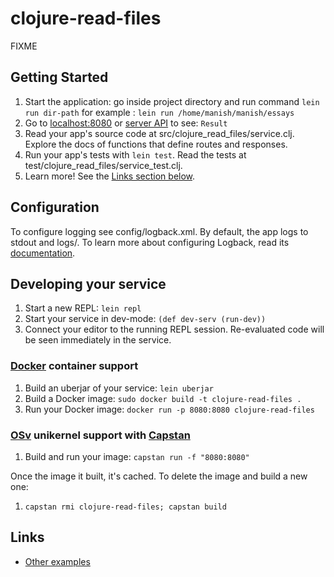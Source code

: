 # clojure-read-files

FIXME

## Getting Started

1. Start the application: go inside project directory and run command `lein run dir-path`
   for example : `lein run /home/manish/manish/essays`
2. Go to [localhost:8080](http://localhost:8080/) or [server API](http://127.0.0.1:8080/) to see: `Result`
3. Read your app's source code at src/clojure_read_files/service.clj. Explore the docs of functions
   that define routes and responses.
4. Run your app's tests with `lein test`. Read the tests at test/clojure_read_files/service_test.clj.
5. Learn more! See the [Links section below](#links).


## Configuration

To configure logging see config/logback.xml. By default, the app logs to stdout and logs/.
To learn more about configuring Logback, read its [documentation](http://logback.qos.ch/documentation.html).


## Developing your service

1. Start a new REPL: `lein repl`
2. Start your service in dev-mode: `(def dev-serv (run-dev))`
3. Connect your editor to the running REPL session.
   Re-evaluated code will be seen immediately in the service.

### [Docker](https://www.docker.com/) container support

1. Build an uberjar of your service: `lein uberjar`
2. Build a Docker image: `sudo docker build -t clojure-read-files .`
3. Run your Docker image: `docker run -p 8080:8080 clojure-read-files`

### [OSv](http://osv.io/) unikernel support with [Capstan](http://osv.io/capstan/)

1. Build and run your image: `capstan run -f "8080:8080"`

Once the image it built, it's cached.  To delete the image and build a new one:

1. `capstan rmi clojure-read-files; capstan build`


## Links
* [Other examples](https://github.com/pedestal/samples)

